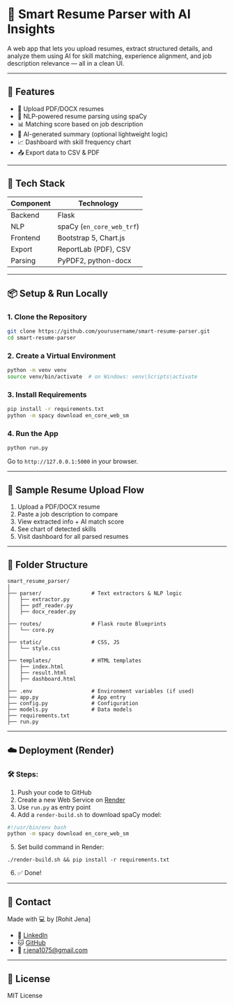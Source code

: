 
# 📄 Smart Resume Parser with AI Insights

A web app that lets you upload resumes, extract structured details, and analyze them using AI for skill matching, experience alignment, and job description relevance — all in a clean UI.

---

## 🚀 Features

- 📄 Upload PDF/DOCX resumes
- 🧠 NLP-powered resume parsing using spaCy
- 📊 Matching score based on job description
- 📝 AI-generated summary (optional lightweight logic)
- 📈 Dashboard with skill frequency chart
- 📤 Export data to CSV & PDF


---

## 🧰 Tech Stack

| Component | Technology         |
|----------|--------------------|
| Backend  | Flask              |
| NLP      | spaCy (`en_core_web_trf`) |
| Frontend | Bootstrap 5, Chart.js |
| Export   | ReportLab (PDF), CSV |
| Parsing  | PyPDF2, python-docx |


---

## 📦 Setup & Run Locally

### 1. Clone the Repository

```bash
git clone https://github.com/yourusername/smart-resume-parser.git
cd smart-resume-parser
```

### 2. Create a Virtual Environment

```bash
python -m venv venv
source venv/bin/activate  # on Windows: venv\Scripts\activate
```

### 3. Install Requirements

```bash
pip install -r requirements.txt
python -m spacy download en_core_web_sm
```

### 4. Run the App

```bash
python run.py
```

Go to `http://127.0.0.1:5000` in your browser.

---

## 🧪 Sample Resume Upload Flow

1. Upload a PDF/DOCX resume
2. Paste a job description to compare
3. View extracted info + AI match score
4. See chart of detected skills
5. Visit dashboard for all parsed resumes

---

## 📁 Folder Structure

```
smart_resume_parser/
│
├── parser/                # Text extractors & NLP logic
│   ├── extractor.py
│   ├── pdf_reader.py
│   ├── docx_reader.py
│
├── routes/                # Flask route Blueprints
│   └── core.py
│
├── static/                # CSS, JS
│   └── style.css
│
├── templates/             # HTML templates
│   ├── index.html
│   ├── result.html
│   ├── dashboard.html
│
├── .env                   # Environment variables (if used)
├── app.py                 # App entry
├── config.py              # Configuration
├── models.py              # Data models
├── requirements.txt
├── run.py
```

---
## ☁️ Deployment (Render)

### 🛠 Steps:

1. Push your code to GitHub
2. Create a new Web Service on [Render](https://render.com)
3. Use `run.py` as entry point
4. Add a `render-build.sh` to download spaCy model:

```bash
#!/usr/bin/env bash
python -m spacy download en_core_web_sm
```

5. Set build command in Render:

```
./render-build.sh && pip install -r requirements.txt
```

6. ✅ Done!

---

## 🙋 Contact

Made with 💻 by [Rohit Jena]

- 💼 [LinkedIn](https://www.linkedin.com/in/rohitjena2526)
- 🐱 [GitHub](https://github.com/RohitJena1075)
- 📧 r.jena1075@gmail.com

---

## 📃 License

MIT License
